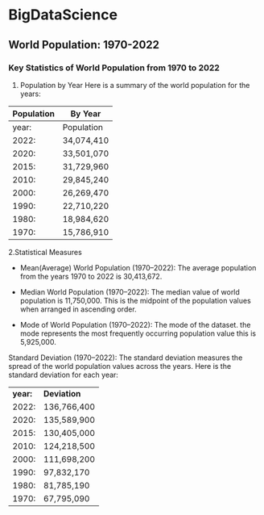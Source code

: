 # BigDataScience
## World Population: 1970-2022
### Key Statistics of World Population from 1970 to 2022


1. Population by Year
Here is a summary of the world population for the years:


|Population|By Year|
--------|----------
|year:|Population|
|2022:|34,074,410|
| 2020: | 33,501,070|
| 2015: | 31,729,960|
2010: | 29,845,240
2000: |26,269,470
1990: |22,710,220
1980: |18,984,620
|1970: |15,786,910|

2.Statistical Measures
* Mean(Average) World Population (1970–2022):
The average population from the years 1970 to 2022 is 30,413,672.

* Median World Population (1970–2022):
The median value of world population is 11,750,000. This is the midpoint of the population values when arranged in ascending order.

* Mode of World Population (1970–2022):
The mode of the dataset. the mode represents the most frequently occurring population value this is 5,925,000. 

Standard Deviation (1970–2022):
The standard deviation measures the spread of the world population values across the years. Here is the standard deviation for each year:

| |  | 
--------|---------
|**year:**| **Deviation**|
|2022:| 136,766,400|
| 2020: | 135,589,900 |
|2015:  | 130,405,000 |
| 2010: | 124,218,500 |
|2000:  | 111,698,200|
|1990:  |97,832,170|
|1980:  |81,785,190|
|1970: |67,795,090|